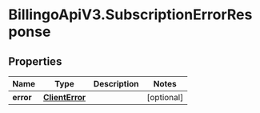 # BillingoApiV3.SubscriptionErrorResponse

## Properties
Name | Type | Description | Notes
------------ | ------------- | ------------- | -------------
**error** | [**ClientError**](ClientError.md) |  | [optional] 
